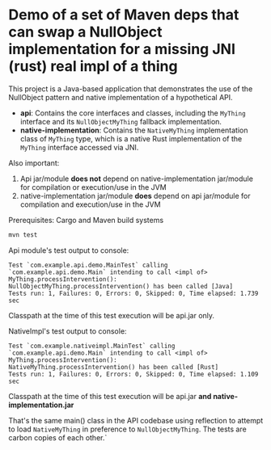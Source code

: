 # Demo of a set of Maven deps that can swap a NullObject implementation for a missing JNI (rust) real impl of a thing 

This project is a Java-based application that demonstrates the use of the NullObject pattern and native implementation of a hypothetical API.

- **api**: Contains the core interfaces and classes, including the `MyThing` interface and its `NullObjectMyThing` fallback implementation.
- **native-implementation**: Contains the `NativeMyThing` implementation class of `MyThing` type, which is a native Rust implementation of the `MyThing` interface accessed via JNI.

Also important:

1. Api jar/module **does not** depend on native-implementation jar/module for compilation or execution/use in the JVM
2. native-implementation jar/module **does** depend on api jar/module for compilation and execution/use in the JVM

Prerequisites: Cargo and Maven build systems

```bash
mvn test
```

Api module's test output to console:

```
Test `com.example.api.demo.MainTest` calling `com.example.api.demo.Main` intending to call <impl of> MyThing.processIntervention():
NullObjectMyThing.processIntervention() has been called [Java]
Tests run: 1, Failures: 0, Errors: 0, Skipped: 0, Time elapsed: 1.739 sec
```

Classpath at the time of this test execution will be api.jar only.


NativeImpl's test output to console:

```
Test `com.example.nativeimpl.MainTest` calling `com.example.api.demo.Main` intending to call <impl of> MyThing.processIntervention():
NativeMyThing.processIntervention() has been called [Rust]
Tests run: 1, Failures: 0, Errors: 0, Skipped: 0, Time elapsed: 1.109 sec
```

Classpath at the time of this test execution will be api.jar **and native-implementation.jar**

That's the same main() class in the API codebase using reflection to attempt to load `NativeMyThing` in preference to `NullObjectMyThing`.  The tests are carbon copies of each other.`
